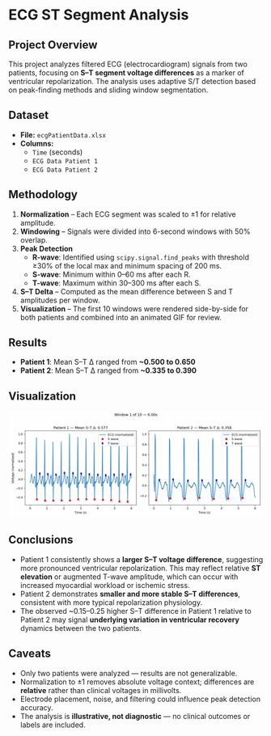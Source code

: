 # ECG ST Segment Analysis

## Project Overview
This project analyzes filtered ECG (electrocardiogram) signals from two patients, focusing on **S–T segment voltage differences** as a marker of ventricular repolarization. The analysis uses adaptive S/T detection based on peak-finding methods and sliding window segmentation.

## Dataset
- **File:** `ecgPatientData.xlsx`  
- **Columns:**
  - `Time` (seconds)
  - `ECG Data Patient 1`
  - `ECG Data Patient 2`

## Methodology
1. **Normalization** – Each ECG segment was scaled to ±1 for relative amplitude.  
2. **Windowing** – Signals were divided into 6-second windows with 50% overlap.  
3. **Peak Detection**  
   - **R-wave**: Identified using `scipy.signal.find_peaks` with threshold ≥30% of the local max and minimum spacing of 200 ms.  
   - **S-wave**: Minimum within 0–60 ms after each R.  
   - **T-wave**: Maximum within 30–300 ms after each S.  
4. **S–T Delta** – Computed as the mean difference between S and T amplitudes per window.  
5. **Visualization** – The first 10 windows were rendered side-by-side for both patients and combined into an animated GIF for review.

## Results
- **Patient 1**: Mean S–T Δ ranged from **~0.500 to 0.650**  
- **Patient 2**: Mean S–T Δ ranged from **~0.335 to 0.390**

## Visualization
![ST Windows GIF](figures/st_windows_side_by_side_v2.gif)

## Conclusions
- Patient 1 consistently shows a **larger S–T voltage difference**, suggesting more pronounced ventricular repolarization. This may reflect relative **ST elevation** or augmented T-wave amplitude, which can occur with increased myocardial workload or ischemic stress.  
- Patient 2 demonstrates **smaller and more stable S–T differences**, consistent with more typical repolarization physiology.  
- The observed ~0.15–0.25 higher S–T difference in Patient 1 relative to Patient 2 may signal **underlying variation in ventricular recovery** dynamics between the two patients.

## Caveats
- Only two patients were analyzed — results are not generalizable.  
- Normalization to ±1 removes absolute voltage context; differences are **relative** rather than clinical voltages in millivolts.  
- Electrode placement, noise, and filtering could influence peak detection accuracy.  
- The analysis is **illustrative, not diagnostic** — no clinical outcomes or labels are included.  
